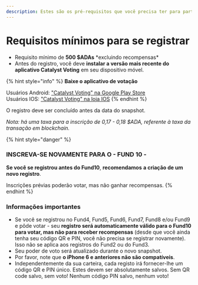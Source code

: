 ```yaml
---
description: Estes são os pré-requisitos que você precisa ter para participar
---
```


# Requisitos mínimos para se registrar

* Requisito mínimo de **500 $ADAs** \*excluindo recompensas\*
* Antes do registro, você deve **instalar a versão mais recente do aplicativo Catalyst Voting** em seu dispositivo móvel.

{% hint style="info" %}
**Baixe o aplicativo de votação**

Usuários Android: ["Catalyst Voting" na Google Play Store](https://play.google.com/store/apps/details?id=io.iohk.vitvoting)​\
Usuários IOS: ["Catalyst Voting" na loja IOS](https://apps.apple.com/fr/app/catalyst-voting/id1517473397?l=en)
{% endhint %}

​O registro deve ser concluído antes da data do snapshot.

_Nota: há uma taxa para a inscrição de 0,17 - 0,18 $ADA, referente à taxa da transação em blockchain._

{% hint style="danger" %}
### **INSCREVA-SE NOVAMENTE PARA O - FUND 10 -** <a href="#register-again-for-fund10" id="register-again-for-fund10"></a>

**Se você se registrou antes do Fund10**, **recomendamos** **a criação de um novo registro**.

Inscrições prévias poderão votar, mas não ganhar recompensas.
{% endhint %}



### Informações importantes <a href="#important-info" id="important-info"></a>

* Se você se registrou no Fund4, Fund5, Fund6, Fund7, Fund8 e/ou Fund9 e pôde votar - seu **registro será automaticamente válido para o Fund10 para votar, mas não para receber recompensas** (desde que você ainda tenha seu código QR e PIN, você não precisa se registrar novamente). Isso não se aplica aos registros do Fund2 ou do Fund3.
* Seu poder de voto será atualizado durante o novo snapshot.
* Por favor, note que **o iPhone 6 e anteriores não são compatíveis**.
* Independentemente da sua carteira, cada registo irá fornecer-lhe um código QR e PIN único. Estes devem ser absolutamente salvos. Sem QR code salvo, sem voto! Nenhum código PIN salvo, nenhum voto!

